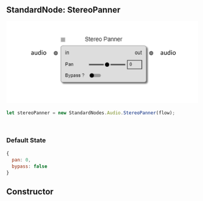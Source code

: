 ## StandardNode: StereoPanner

<img class="zoomable" alt="StereoPanner standard node" src="/images/standard-nodes/audio/stereo-panner.png" />

<Hierarchy :extend="{name: 'Node', link: '../../api/classes/node.html'}" />
<br/>

```js
let stereoPanner = new StandardNodes.Audio.StereoPanner(flow);
```

<br/>

### Default State

```js
{
  pan: 0,
  bypass: false
}
```

## Constructor

<Method type="method">
  <template v-slot:signature>
    new StereoPanner(<strong>flow: </strong><em><Ref to="../../api/classes/flow">Flow</Ref></em>,
    <strong>options?: </strong><em><Ref to="../../api/interfaces/node-creator-options">NodeCreatorOptions</Ref></em>):
    <em><Ref to="#standardnode-stereopanner">StereoPanner</Ref></em>
  </template>
  <template v-slot:params>
    <Param name="flow">
      <em><Ref to="../../api/classes/flow">Flow</Ref></em>
    </Param>
    <Param name="options?">
      <em><Ref to="../../api/interfaces/node-creator-options">NodeCreatorOptions</Ref></em>
      <template v-slot:default-value>
        <em>{}</em>
      </template>
    </Param>
  </template>
</Method>
